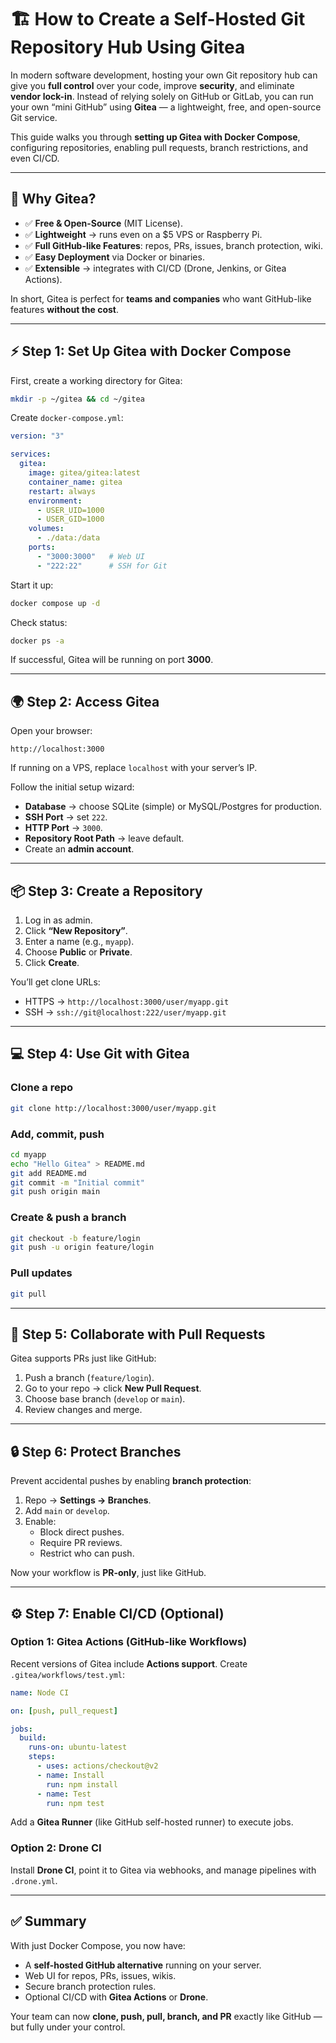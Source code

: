 # 🏗 How to Create a Self-Hosted Git Repository Hub Using Gitea

In modern software development, hosting your own Git repository hub can give you **full control** over your code, improve **security**, and eliminate **vendor lock-in**. Instead of relying solely on GitHub or GitLab, you can run your own “mini GitHub” using **Gitea** — a lightweight, free, and open-source Git service.  

This guide walks you through **setting up Gitea with Docker Compose**, configuring repositories, enabling pull requests, branch restrictions, and even CI/CD.  

---

## 🔎 Why Gitea?  

- ✅ **Free & Open-Source** (MIT License).  
- ✅ **Lightweight** → runs even on a $5 VPS or Raspberry Pi.  
- ✅ **Full GitHub-like Features**: repos, PRs, issues, branch protection, wiki.  
- ✅ **Easy Deployment** via Docker or binaries.  
- ✅ **Extensible** → integrates with CI/CD (Drone, Jenkins, or Gitea Actions).  

In short, Gitea is perfect for **teams and companies** who want GitHub-like features **without the cost**.  

---

## ⚡ Step 1: Set Up Gitea with Docker Compose  

First, create a working directory for Gitea:  

```bash
mkdir -p ~/gitea && cd ~/gitea
```

Create `docker-compose.yml`:  

```yaml
version: "3"

services:
  gitea:
    image: gitea/gitea:latest
    container_name: gitea
    restart: always
    environment:
      - USER_UID=1000
      - USER_GID=1000
    volumes:
      - ./data:/data
    ports:
      - "3000:3000"   # Web UI
      - "222:22"      # SSH for Git
```

Start it up:  

```bash
docker compose up -d
```

Check status:  

```bash
docker ps -a
```

If successful, Gitea will be running on port **3000**.  

---

## 🌍 Step 2: Access Gitea  

Open your browser:  
```
http://localhost:3000
```

If running on a VPS, replace `localhost` with your server’s IP.  

Follow the initial setup wizard:  

- **Database** → choose SQLite (simple) or MySQL/Postgres for production.  
- **SSH Port** → set `222`.  
- **HTTP Port** → `3000`.  
- **Repository Root Path** → leave default.  
- Create an **admin account**.  

---

## 📦 Step 3: Create a Repository  

1. Log in as admin.  
2. Click **“New Repository”**.  
3. Enter a name (e.g., `myapp`).  
4. Choose **Public** or **Private**.  
5. Click **Create**.  

You’ll get clone URLs:  
- HTTPS → `http://localhost:3000/user/myapp.git`  
- SSH → `ssh://git@localhost:222/user/myapp.git`  

---

## 💻 Step 4: Use Git with Gitea  

### Clone a repo
```bash
git clone http://localhost:3000/user/myapp.git
```

### Add, commit, push
```bash
cd myapp
echo "Hello Gitea" > README.md
git add README.md
git commit -m "Initial commit"
git push origin main
```

### Create & push a branch
```bash
git checkout -b feature/login
git push -u origin feature/login
```

### Pull updates
```bash
git pull
```

---

## 🔀 Step 5: Collaborate with Pull Requests  

Gitea supports PRs just like GitHub:  

1. Push a branch (`feature/login`).  
2. Go to your repo → click **New Pull Request**.  
3. Choose base branch (`develop` or `main`).  
4. Review changes and merge.  

---

## 🔒 Step 6: Protect Branches  

Prevent accidental pushes by enabling **branch protection**:  

1. Repo → **Settings → Branches**.  
2. Add `main` or `develop`.  
3. Enable:  
   - Block direct pushes.  
   - Require PR reviews.  
   - Restrict who can push.  

Now your workflow is **PR-only**, just like GitHub.  

---

## ⚙️ Step 7: Enable CI/CD (Optional)  

### Option 1: Gitea Actions (GitHub-like Workflows)  
Recent versions of Gitea include **Actions support**. Create `.gitea/workflows/test.yml`:  

```yaml
name: Node CI

on: [push, pull_request]

jobs:
  build:
    runs-on: ubuntu-latest
    steps:
      - uses: actions/checkout@v2
      - name: Install
        run: npm install
      - name: Test
        run: npm test
```

Add a **Gitea Runner** (like GitHub self-hosted runner) to execute jobs.  

### Option 2: Drone CI  
Install **Drone CI**, point it to Gitea via webhooks, and manage pipelines with `.drone.yml`.  

---

## ✅ Summary  

With just Docker Compose, you now have:  

- A **self-hosted GitHub alternative** running on your server.  
- Web UI for repos, PRs, issues, wikis.  
- Secure branch protection rules.  
- Optional CI/CD with **Gitea Actions** or **Drone**.  

Your team can now **clone, push, pull, branch, and PR** exactly like GitHub — but fully under your control.  
